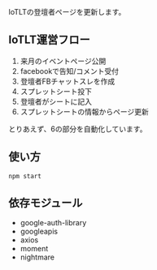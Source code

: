 IoTLTの登壇者ページを更新します。

## IoTLT運営フロー

1. 来月のイベントページ公開
2. facebookで告知/コメント受付
3. 登壇者FBチャットスレを作成
4. スプレットシート投下
5. 登壇者がシートに記入
6. スプレットシートの情報からページ更新

とりあえず、6の部分を自動化しています。

## 使い方

```
npm start
```

## 依存モジュール

- google-auth-library
- googleapis
- axios
- moment
- nightmare

